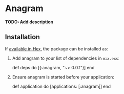 # Anagram

**TODO: Add description**

## Installation

If [available in Hex](https://hex.pm/docs/publish), the package can be installed as:

  1. Add anagram to your list of dependencies in `mix.exs`:

        def deps do
          [{:anagram, "~> 0.0.1"}]
        end

  2. Ensure anagram is started before your application:

        def application do
          [applications: [:anagram]]
        end
